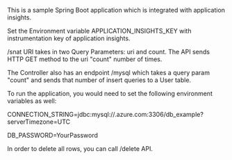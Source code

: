 This is a sample Spring Boot application which is integrated with application insights. 

Set the Environment variable APPLICATION_INSIGHTS_KEY with instrumentation key of application insights. 

/snat URI takes in two Query Parameters: uri and count. The API sends HTTP GET method to the uri "count" number of times. 

The Controller also has an endpoint /mysql which takes a query param "count" and sends that number of insert queries to a User table. 

To run the application, you would need to set the following environment variables as well: 

CONNECTION_STRING=jdbc:mysql://<dbserver>.azure.com:3306/db_example?serverTimezone=UTC 

DB_PASSWORD=YourPassword 

In order to delete all rows, you can call /delete API. 



